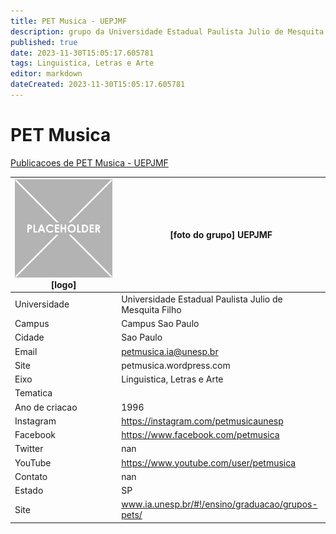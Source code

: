 ```yaml
---
title: PET Musica - UEPJMF
description: grupo da Universidade Estadual Paulista Julio de Mesquita Filho
published: true
date: 2023-11-30T15:05:17.605781
tags: Linguistica, Letras e Arte
editor: markdown
dateCreated: 2023-11-30T15:05:17.605781
---
```


# PET Musica

[Publicacoes de PET Musica - UEPJMF](/atividade/221PETMusicaUEPJMF/feed)

| ![placeholder.png](/placeholder.png) [logo] | [foto do grupo] UEPJMF         |
| ------------------------------------------- | ------------------------------------------------- |
| Universidade                                | Universidade Estadual Paulista Julio de Mesquita Filho      |
| Campus                                      | Campus Sao Paulo            |
| Cidade                                      | Sao Paulo             |
| Email                                       | petmusica.ia@unesp.br             |
| Site                                        | petmusica.wordpress.com              |
| Eixo                                        | Linguistica, Letras e Arte              |
| Tematica                                    |           |
| Ano de criacao                              | 1996        |
| Instagram                                   | https://instagram.com/petmusicaunesp         |
| Facebook                                    | https://www.facebook.com/petmusica          |
| Twitter                                     | nan           |
| YouTube                                     | https://www.youtube.com/user/petmusica           |
| Contato                                     | nan         |
| Estado                                      |  SP            |
| Site                                        | www.ia.unesp.br/#!/ensino/graduacao/grupos-pets/ |
